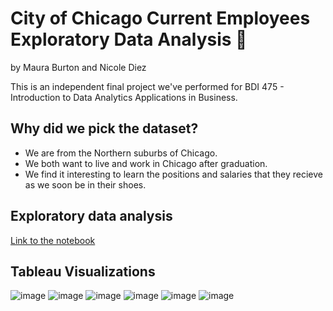 # City of Chicago Current Employees Exploratory Data Analysis 🚀

by Maura Burton and Nicole Diez

This is an independent final project we've performed for BDI 475 - Introduction to Data Analytics Applications in Business.

## Why did we pick the dataset?

- We are from the Northern suburbs of Chicago.
- We both want to live and work in Chicago after graduation.
- We find it interesting to learn the positions and salaries that they recieve as we soon be in their shoes.

## Exploratory data analysis

[Link to the notebook](https://nbviewer.jupyter.org/github/maurab12/mauranicolefinalproject/blob/main/chicago-employees-EDA.ipynb)

## Tableau Visualizations

![image](https://user-images.githubusercontent.com/1064036/118490055-259fe780-b6e3-11eb-90fd-19568a22c3a0.png)
![image](https://user-images.githubusercontent.com/1064036/118490087-2d5f8c00-b6e3-11eb-8186-ffad9f6bc39c.png)
![image](https://user-images.githubusercontent.com/1064036/118490137-3c463e80-b6e3-11eb-95b1-363f206801cd.png)
![image](https://user-images.githubusercontent.com/1064036/118490161-449e7980-b6e3-11eb-859e-b4dd0380d886.png)
![image](https://user-images.githubusercontent.com/1064036/118490186-4b2cf100-b6e3-11eb-8853-691ac3f1b9f0.png)
![image](https://user-images.githubusercontent.com/1064036/118490217-5253ff00-b6e3-11eb-84a1-e71a10485bb3.png)
